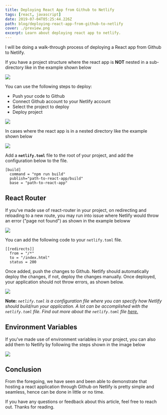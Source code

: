 ```yaml
---
title: Deploying React App from Github to Netlify
tags: [react, javascript]
date: 2019-07-04T05:25:44.226Z
path: blog/deploying-react-app-from-github-to-netlify
cover: ./preview.png
excerpt: Learn about deploying react app to netlify.
---
```


I will be doing a walk-through process of deploying a React app from Github to Netlify.


If you have a project structure where the react app is **NOT** nested in a sub-directory like in the example shown below
 
![](https://thepracticaldev.s3.amazonaws.com/i/k6m7qw5aru5yrr4hov8f.png)

You can use the following steps to deploy:
- Push your code to Github
- Connect Github account to your Netlify account
- Select the project to deploy
- Deploy project


![](https://thepracticaldev.s3.amazonaws.com/i/ir0dx8e157r8y3kaj7a6.gif)


In cases where the react app is in a nested directory like the example shown below

![](https://thepracticaldev.s3.amazonaws.com/i/9th5maami9dct1ttqhw7.gif)


 Add a **`netlify.toml`** file to the root of your project, and add the configuration below to the file.

   

    [build]
      command = "npm run build"
      publish="path-to-react-app/build"
      base = "path-to-react-app"




## React Router

If you've made use of react-router in your project, on redirecting and reloading to a new route, you may run into issue where Netlify would throw an error ("page not found") as shown in the example beloww

![](https://thepracticaldev.s3.amazonaws.com/i/s1d1njph3hvj1q5o72zk.gif)
 

You can add the following code to your `netlify.toml` file.

    [[redirects]]
      from = "/*"
      to = "/index.html"
      status = 200
Once added, push the changes to Github. Netlify should automatically deploy the changes, if not, deploy the changes manually. Once deployed, your application should not throw errors, as shown below.

![](https://thepracticaldev.s3.amazonaws.com/i/zpi9ay3vqwe9kqk7gxtz.gif)


**Note:** *`netlify.toml` is a configuration file where you can specify how Netlify should build/run your application. A lot can be accomplished with the `netlify.toml` file. Find out more about the `netlify.toml` file [here.](https://www.netlify.com/docs/netlify-toml-reference/)*


## Environment Variables
If you've made use of environment variables in your project, you can also add them to Netlify by following the steps shown in the image below

![](https://thepracticaldev.s3.amazonaws.com/i/wwt70a8li0bekdy9xg82.gif)


## Conclusion
From the foregoing, we have seen and been able to demonstrate that hosting a react application through Github on Netlify is pretty simple and seamless, hence can be done in little or no time.


If you have any questions or feedback about this article, feel free to reach out.
Thanks for reading.
